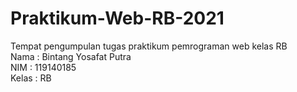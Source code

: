 # Praktikum-Web-RB-2021
Tempat pengumpulan tugas praktikum pemrograman web kelas RB
<br>
Nama : Bintang Yosafat Putra 
<br>
NIM : 119140185
<br>
Kelas : RB
